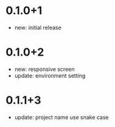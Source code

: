 # 0.1.0+1
- new: initial release

# 0.1.0+2
- new: responsive screen
- update: environment setting

# 0.1.1+3
- update: project name use snake case
